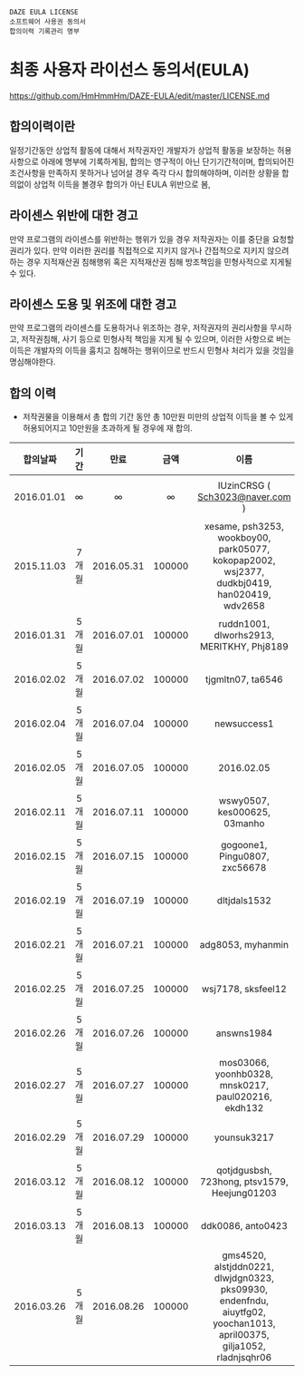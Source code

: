     DAZE EULA LICENSE
    소프트웨어 사용권 동의서
    합의이력 기록관리 명부

최종 사용자 라이선스 동의서(EULA)
=================
https://github.com/HmHmmHm/DAZE-EULA/edit/master/LICENSE.md

합의이력이란
-----------------------------
일정기간동안 상업적 활동에 대해서 저작권자인 개발자가 상업적 활동을 보장하는 허용사항으로 아래에 명부에 기록하게됨, 합의는 영구적이 아닌 단기기간적이며, 합의되어진 조건사항을 만족하지 못하거나 넘어설 경우 즉각 다시 합의해야하며, 이러한 상황을 합의없이 상업적 이득을 볼경우 합의가 아닌 EULA 위반으로 봄,

라이센스 위반에 대한 경고
-----------------------------
만약 프로그램의 라이센스를 위반하는 행위가 있을 경우 저작권자는 이를 중단을 요청할 권리가 있다. 만약 이러한 권리를 직접적으로 지키지 않거나 간접적으로 지키지 않으려 하는 경우 지적재산권 침해행위 혹은 지적재산권 침해 방조책임을 민형사적으로 지게될 수 있다.

라이센스 도용 및 위조에  대한 경고
----------------------------
만약 프로그램의 라이센스를 도용하거나 위조하는 경우, 저작권자의 권리사항을 무시하고, 저작권침해, 사기 등으로 민형사적 책임을 지게 될 수 있으며, 이러한 사항으로 버는 이득은 개발자의 이득을 훔치고 침해하는 행위이므로 반드시 민형사 처리가 있을 것임을 명심해야한다.

## 합의 이력

- 저작권물을 이용해서 총 합의 기간 동안 총 10만원 미만의 상업적 이득을 볼 수 있게 허용되어지고 10만원을 초과하게 될 경우에 재 합의.

| 합의날짜 | 기간 | 만료 | 금액 | 이름 | 메일 |
| :-------: | :-------: | :-------: | :-------: | :-------: | :-------: |
| 2016.01.01 | ∞ | ∞ | ∞ | IUzinCRSG ( Sch3023@naver.com ) | 네이버 ||
| 2015.11.03 | 7개월 | 2016.05.31 | 100000 | xesame, psh3253, wookboy00, park05077, kokopap2002, wsj2377, dudkbj0419, han020419, wdv2658 | 네이버 ||
| 2016.01.31 | 5개월 | 2016.07.01 | 100000 | ruddn1001, dlworhs2913, MERITKHY, Phj8189 | 네이버 ||
| 2016.02.02 | 5개월 | 2016.07.02 | 100000 | tjgmltn07, ta6546 | 네이버 ||
| 2016.02.04 | 5개월 | 2016.07.04 | 100000 | newsuccess1 | 네이버 ||
| 2016.02.05 | 5개월 | 2016.07.05 | 100000 | 2016.02.05 | 네이버 ||
| 2016.02.11 | 5개월 | 2016.07.11 | 100000 | wswy0507, kes000625, 03manho | 네이버 ||
| 2016.02.15 | 5개월 | 2016.07.15 | 100000 | gogoone1, Pingu0807, zxc56678 | 네이버 ||
| 2016.02.19 | 5개월 | 2016.07.19 | 100000 | dltjdals1532 | 네이버 ||
| 2016.02.21 | 5개월 | 2016.07.21 | 100000 | adg8053, myhanmin | 네이버 ||
| 2016.02.25 | 5개월 | 2016.07.25 | 100000 | wsj7178, sksfeel12| 네이버 ||
| 2016.02.26 | 5개월 | 2016.07.26 | 100000 | answns1984 | 네이버 ||
| 2016.02.27 | 5개월 | 2016.07.27 | 100000 | mos03066, yoonhb0328, mnsk0217, paul020216, ekdh132 | 네이버 ||
| 2016.02.29 | 5개월 | 2016.07.29 | 100000 | younsuk3217 | 네이버 ||
| 2016.03.12 | 5개월 | 2016.08.12 | 100000 | qotjdgusbsh, 723hong, ptsv1579, Heejung01203 | 네이버 ||
| 2016.03.13 | 5개월 | 2016.08.13 | 100000 | ddk0086, anto0423 | 네이버 ||
| 2016.03.26 | 5개월 | 2016.08.26 | 100000 | gms4520, alstjddn0221, dlwjdgn0323, pks09930, endenfndu, aiuytfg02, yoochan1013, april00375, gilja1052, rladnjsqhr06 | 네이버 ||
